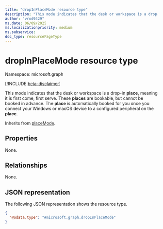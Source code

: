 ```yaml
---
title: "dropInPlaceMode resource type"
description: "This mode indicates that the desk or workspace is a drop-in place, meaning it is first come, first serve."
author: "vrod9429"
ms.date: 06/09/2025
ms.localizationpriority: medium
ms.subservice: 
doc_type: resourcePageType
---
```


# dropInPlaceMode resource type

Namespace: microsoft.graph

[!INCLUDE [beta-disclaimer](../../includes/beta-disclaimer.md)]

This mode indicates that the desk or workspace is a drop-in **place**, meaning it is first come, first serve. These **places** are bookable, but cannot be booked in advance. The **place** is automatically booked for you once you connect your Windows or macOS device to a configured peripheral on the **place**.

Inherits from [placeMode](../resources/placemode.md).

## Properties

None.

## Relationships

None.

## JSON representation
The following JSON representation shows the resource type.
<!-- {
  "blockType": "resource",
  "@odata.type": "microsoft.graph.dropInPlaceMode"
}
-->
``` json
{
  "@odata.type": "#microsoft.graph.dropInPlaceMode"
}
```

